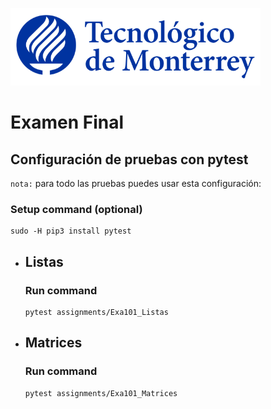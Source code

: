![Tec de Monterrey](images/logotecmty.png)
# Examen Final

## Configuración de pruebas con **pytest**

`nota:` para todo las pruebas puedes usar esta configuración:
### Setup command (optional)
```
sudo -H pip3 install pytest
```

- ## Listas
    ### Run command
    ```
    pytest assignments/Exa101_Listas
    ```

- ## Matrices
    ### Run command
    ```
    pytest assignments/Exa101_Matrices
    ```
